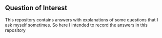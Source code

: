 ## Question of Interest

This repository contains answers with explanations of some questions that I ask myself sometimes. So here I intended to record the answers in this repository